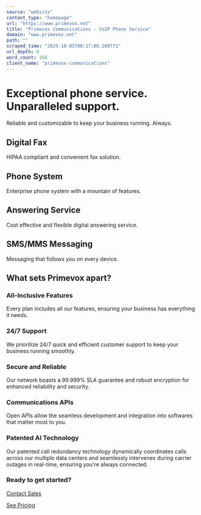 ```yaml
---
source: "website"
content_type: "homepage"
url: "https://www.primevox.net"
title: "Primevox Communications - VoIP Phone Service"
domain: "www.primevox.net"
path: ""
scraped_time: "2025-10-05T00:17:06.200771"
url_depth: 0
word_count: 168
client_name: "primevox-communications"
---
```


# Exceptional phone service. Unparalleled support.

Reliable and customizable to keep your business running. Always.

## Digital Fax

HIPAA compliant and convenient fax solution.

## Phone System

Enterprise phone system with a mountain of features.

## Answering Service

Cost effective and flexible digital answering service.

## SMS/MMS Messaging

Messaging that follows you on every device.

## What sets Primevox apart?

### All-Inclusive Features

Every plan includes all our features, ensuring your business has everything it needs.

### 24/7 Support

We prioritize 24/7 quick and efficient customer support to keep your business running smoothly.

### Secure and Reliable

Our network boasts a 99.999% SLA guarantee and robust encryption for enhanced reliability and security.

### Communications APIs

Open APIs allow the seamless development and integration into softwares that matter most to you.

### Patented AI Technology

Our patented call redundancy technology dynamically coordinates calls across our multiple data centers and seamlessly intervenes during carrier outages in real-time, ensuring you're always connected.

### Ready to get started?

[Contact Sales](https://www.primevox.net/contact-us)

[See Pricing](https://www.primevox.net/pricing)